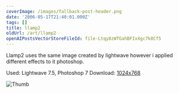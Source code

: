 ```yaml
---
coverImage: /images/fallback-post-header.png
date: '2006-05-17T21:40:01.000Z'
tags: []
title: llamp2
oldUrl: /art/llamp2
openAIPostsVectorStoreFileId: file-Ltqy8zWTGahBFIxXgc7k8Cf5
---
```


Llamp2 uses the same image created by lightwave however i applied different effects to it photoshop.

Used: Lightwave 7.5, Photoshop 7
Download: [1024x768](https://www.mikecann.co.uk/Images/Art-Full/llamp2.jpg)

![Thumb](https://www.mikecann.co.uk/Images/Art-Thumbs/llamp2.gif "Thumb")
